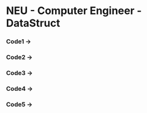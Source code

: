 # NEU - Computer Engineer - DataStruct

### Code1 ->

### Code2 ->

### Code3 ->

### Code4 ->

### Code5 ->